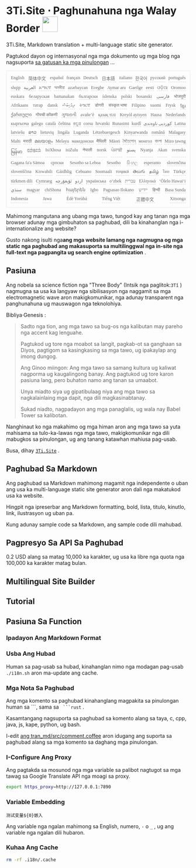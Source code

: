 <h1 style="justify-content:space-between">3Ti.Site ⋅ Paghunahuna nga Walay Border <img src="//i-01.eu.org/3Ti/logo.svg" style="user-select:none;margin-top:-1px;width:42px"></h1>

3Ti.Site, Markdown translation + multi-language static site generator.

Pagtukod dayon og internasyonal nga mga dokumento ug mga blog nga nagsuporta [sa gatusan ka mga pinulongan](https://github.com/i18n-site/node/blob/main/lang/src/index.js) ...

<pre class="langli" style="display:flex;flex-wrap:wrap;background:transparent;border:1px solid #eee;font-size:12px;box-shadow:0 0 3px inset #eee;padding:12px 5px 4px 12px;justify-content:space-between;"><style>pre.langli i{font-weight:300;font-family:s;margin-right:7px;margin-bottom:8px;font-style:normal;color:#666;border-bottom:1px dashed #ccc;}</style><i>English</i><i> 简体中文 </i><i>español</i><i>français</i><i>Deutsch</i><i> 日本語 </i><i>italiano</i><i>한국어</i><i>русский</i><i>português</i><i>shqip</i><i>‫العربية‬</i><i>አማርኛ</i><i>অসমীয়া</i><i>azərbaycan</i><i>Eʋegbe</i><i>Aymar aru</i><i>Gaeilge</i><i>eesti</i><i>ଓଡ଼ିଆ</i><i>Oromoo</i><i>euskara</i><i>беларуская</i><i>bamanakan</i><i>български</i><i>íslenska</i><i>polski</i><i>bosanski</i><i>‫فارسی‬</i><i>भोजपुरी</i><i>Afrikaans</i><i>татар</i><i>dansk</i><i>‫ދިވެހިބަސް‬</i><i>ትግርኛ</i><i>डोगरी</i><i>संस्कृत भाषा</i><i>Filipino</i><i>suomi</i><i>Frysk</i><i>ខ្មែរ</i><i>ქართული</i><i>गोंयची कोंकणी</i><i>ગુજરાતી</i><i>avañe’ẽ</i><i>қазақ тілі</i><i>Kreyòl ayisyen</i><i>Hausa</i><i>Nederlands</i><i>кыргызча</i><i>galego</i><i>català</i><i>čeština</i><i>ಕನ್ನಡ</i><i>corsu</i><i>hrvatski</i><i>Runasimi</i><i>kurdî</i><i>‫کوردیی ناوەندی‬</i><i>Latina</i><i>latviešu</i><i>ລາວ</i><i>lietuvių</i><i>lingála</i><i>Luganda</i><i>Lëtzebuergesch</i><i>Kinyarwanda</i><i>română</i><i>Malagasy</i><i>Malti</i><i>मराठी</i><i>മലയാളം</i><i>Melayu</i><i>македонски</i><i>मैथिली</i><i>Māori</i><i>মৈতৈলোন্</i><i>монгол</i><i>বাংলা</i><i>Mizo ṭawng</i><i>မြန်မာ</i><i>𞄀𞄄𞄰𞄩𞄍𞄜𞄰</i><i>IsiXhosa</i><i>isiZulu</i><i>नेपाली</i><i>norsk</i><i>ਪੰਜਾਬੀ</i><i>‫پښتو‬</i><i>Nyanja</i><i>Akan</i><i>svenska</i><i>Gagana fa'a Sāmoa</i><i>српски</i><i>Sesotho sa Leboa</i><i>Sesotho</i><i>සිංහල</i><i>esperanto</i><i>slovenčina</i><i>slovenščina</i><i>Kiswahili</i><i>Gàidhlig</i><i>Cebuano</i><i>Soomaali</i><i>тоҷикӣ</i><i>తెలుగు</i><i>தமிழ்</i><i>ไทย</i><i>Türkçe</i><i>türkmen dili</i><i>Cymraeg</i><i>‫ئۇيغۇرچە‬</i><i>‫اردو‬</i><i>українська</i><i>o‘zbek</i><i>‫עברית‬</i><i>Ελληνικά</i><i>ʻŌlelo Hawaiʻi</i><i>‫سنڌي‬</i><i>magyar</i><i>chiShona</i><i>հայերեն</i><i>Igbo</i><i>Pagsasao Ilokano</i><i>‫ייִדיש‬</i><i>हिन्दी</i><i>Basa Sunda</i><i>Indonesia</i><i>Jawa</i><i>Èdè Yorùbá</i><i>Tiếng Việt</i><i> 正體中文 </i><i>Xitsonga</i></pre>

Mahimong mangutana ang ubang mga tawo, tungod kay ang tanan nga mga browser adunay mga gimbuhaton sa paghubad, dili ba kinahanglan nga i-internationalize ang website?

Gusto nakong isulti nga**ang mga website lamang nga nagmugna og mga static nga paghubad ang makasuporta sa multilinggwal nga in-site nga full-text nga pagpangita ug search engine optimization** .

## Pasiuna

Ang nobela sa science fiction nga &quot;Three Body&quot; (Intsik nga paglitok:`3Tǐ` ) nagmugna sa usa ka langyaw nga sibilisasyon nga naggamit sa mga electromagnetic wave aron makigkomunikar, nga adunay transparent nga panghunahuna ug mauswagon nga teknolohiya.

Bibliya·Genesis :

> Sadto nga tion, ang mga tawo sa bug-os nga kalibutan may pareho nga accent kag lenguahe.
>
> Pagtukod ug tore nga moabot sa langit, pagkab-ot sa ganghaan sa Diyos, pagtigom sa kasingkasing sa mga tawo, ug ipakaylap ang imong dungog.
>
> Ang Ginoo miingon: Ang mga tawo sa samang kultura ug kaliwat nagporma ug kaugalingong banay. Ang pagtukod ug tore karon pasiuna lang, pero buhaton namo ang tanan sa umaabot.
>
> Unya miadto siya ug gipatibulaag niya ang mga tawo sa nagkalainlaing mga dapit, nga dili magkasinabtanay.
>
> Sukad niadto, nagpadayon ang mga panaglalis, ug wala nay Babel Tower sa kalibotan.

Nanghinaut ko nga makahimo og mga himan aron ang mga tawo sa yuta mahisama sa tulo-ka-lawas nga mga tawo, makigkomunikar nga dili mabugkos sa pinulongan, ug ang tanang katawhan mahiusa pag-usab.

Busa, dihay [`3Ti.Site`](//3Ti.Site) .

## Paghubad Sa Markdown

Ang paghubad sa Markdown mahimong magamit nga independente o uban ang usa ka multi-language static site generator aron dali nga makatukod usa ka website.

Hingpit nga ipreserbar ang Markdown formatting, bold, lista, titulo, kinutlo, link, ilustrasyon ug uban pa.

Kung adunay sample code sa Markdown, ang sample code dili mahubad.

## Pagpresyo Sa API Sa Paghubad

0.2 USD alang sa matag 10,000 ka karakter, ug usa ka libre nga quota nga 100,000 ka karakter matag bulan.

## Multilingual Site Builder

## Tutorial

## Pasiuna Sa Function

### Ipadayon Ang Markdown Format

### Usba Ang Hubad

Human sa pag-usab sa hubad, kinahanglan nimo nga modagan pag-usab `./i18n.sh` aron ma-update ang cache.

### Mga Nota Sa Paghubad

Ang mga komento sa paghubad kinahanglang magpakita sa pinulongan human sa \```, sama sa ` ```rust` .

Kasamtangang nagsuporta sa paghubad sa komento alang sa taya, c, cpp, java, js, kape, python, ug bash.

I-edit [ang tran_md/src/comment.coffee](https://github.com/i18n-site/node/blob/main/tran_md/src/comment.coffee) aron idugang ang suporta sa paghubad alang sa mga komento sa daghang mga pinulongan.

### I-Configure Ang Proxy

Ang pagtakda sa mosunod nga mga variable sa palibot nagtugot sa mga tawag sa Google Translate API nga moagi sa proxy.

```bash
export https_proxy=http://127.0.0.1:7890
```

### Variable Embedding

```
测试变量${0}嵌入
```

Ang variable nga ngalan mahimong sa English, numero, `-` o `_` , ug ang variable nga ngalan dili hubaron.

### Kuhaa Ang Cache

```bash
rm -rf .i18n/.cache
```
